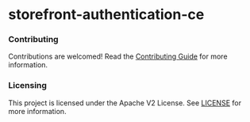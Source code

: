 # storefront-authentication-ce

### Contributing
Contributions are welcomed! Read the [Contributing Guide](./CONTRIBUTING.md) for more information.

### Licensing
This project is licensed under the Apache V2 License. See [LICENSE](./LICENSE.md) for more information.